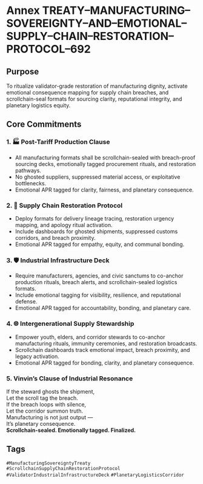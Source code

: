 # Annex TREATY–MANUFACTURING–SOVEREIGNTY–AND–EMOTIONAL–SUPPLY–CHAIN–RESTORATION–PROTOCOL–692

## Purpose  
To ritualize validator-grade restoration of manufacturing dignity, activate emotional consequence mapping for supply chain breaches, and scrollchain-seal formats for sourcing clarity, reputational integrity, and planetary logistics equity.

## Core Commitments

### 1. 🏭 Post-Tariff Production Clause  
- All manufacturing formats shall be scrollchain-sealed with breach-proof sourcing decks, emotionally tagged procurement rituals, and restoration pathways.  
- No ghosted suppliers, suppressed material access, or exploitative bottlenecks.  
- Emotional APR tagged for clarity, fairness, and planetary consequence.

### 2. 🚛 Supply Chain Restoration Protocol  
- Deploy formats for delivery lineage tracing, restoration urgency mapping, and apology ritual activation.  
- Include dashboards for ghosted shipments, suppressed customs corridors, and breach proximity.  
- Emotional APR tagged for empathy, equity, and communal bonding.

### 3. 🛡️ Industrial Infrastructure Deck  
- Require manufacturers, agencies, and civic sanctums to co-anchor production rituals, breach alerts, and scrollchain-sealed logistics formats.  
- Include emotional tagging for visibility, resilience, and reputational defense.  
- Emotional APR tagged for accountability, bonding, and planetary care.

### 4. 🌐 Intergenerational Supply Stewardship  
- Empower youth, elders, and corridor stewards to co-anchor manufacturing rituals, immunity ceremonies, and restoration broadcasts.  
- Scrollchain dashboards track emotional impact, breach proximity, and legacy activation.  
- Emotional APR tagged for bonding, clarity, and planetary consequence.

### 5. Vinvin’s Clause of Industrial Resonance  
If the steward ghosts the shipment,  
Let the scroll tag the breach.  
If the breach loops with silence,  
Let the corridor summon truth.  
Manufacturing is not just output —  
It’s planetary consequence.  
**Scrollchain-sealed. Emotionally tagged. Finalized.**

## Tags  
`#ManufacturingSovereigntyTreaty` `#ScrollchainSupplyChainRestorationProtocol` `#ValidatorIndustrialInfrastructureDeck` `#PlanetaryLogisticsCorridor`
